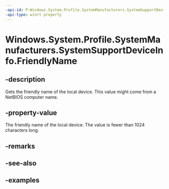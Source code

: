 ```yaml
---
-api-id: P:Windows.System.Profile.SystemManufacturers.SystemSupportDeviceInfo.FriendlyName
-api-type: winrt property
---
```


<!-- Property syntax.
public string FriendlyName { get; }
-->

# Windows.System.Profile.SystemManufacturers.SystemSupportDeviceInfo.FriendlyName

## -description
Gets the friendly name of the local device. This value might come from a NetBIOS computer name.

## -property-value
The friendly name of the local device. The value is fewer than 1024 characters long.

## -remarks

## -see-also

## -examples

